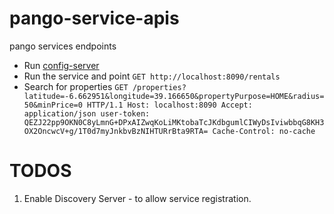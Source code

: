 # pango-service-apis
pango services endpoints
- Run [config-server](https://github.com/CEITECHS/pango-config-server)
- Run the service and point `GET http://localhost:8090/rentals` 
- Search for properties `GET /properties?latitude=-6.662951&longitude=39.166650&propertyPurpose=HOME&radius=50&minPrice=0 HTTP/1.1
                         Host: localhost:8090
                         Accept: application/json
                         user-token: QEZJ22pp9OKN0C8yLmnG+DPxAIZwqKoLiMKtobaTcJKdbgumlCIWyDsIviwbbqG8KH3OX2OncwcV+g/1T0d7myJnkbvBzNIHTURrBta9RTA=
                         Cache-Control: no-cache`  
 
# TODOS
 1. Enable Discovery Server - to allow service registration.
